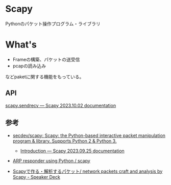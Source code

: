 # Scapy

Pythonのパケット操作プログラム・ライブラリ

# What's

- Frameの構築、パケットの送受信
- pcapの読み込み

などpaketに関する機能をもっている。

## API

[scapy.sendrecv — Scapy 2023.10.02 documentation](https://scapy.readthedocs.io/en/latest/api/scapy.sendrecv.html#scapy.sendrecv.sniff)

## 参考

- [secdev/scapy: Scapy: the Python-based interactive packet manipulation program & library. Supports Python 2 & Python 3.](https://github.com/secdev/scapy)
    - [Introduction — Scapy 2023.09.25 documentation](https://scapy.readthedocs.io/en/latest/introduction.html)

- [ARP responder using Python / scapy](https://gist.github.com/SupraJames/779475fefb6dfe7af315a68f03fe63dd)

- [Scapyで作る・解析するパケット/ network packets craft and analysis by Scapy - Speaker Deck](https://speakerdeck.com/takahoyo/network-packets-craft-and-analysis-by-scapy?slide=26)